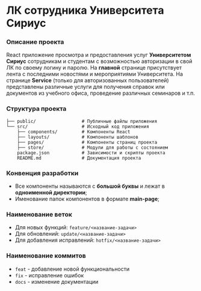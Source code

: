 # ЛК сотрудника Университета Сириус

### Описание проекта
React приложение просмотра и предоставления услуг **Университетом Сириус** сотрудникам и студентам с возможностью авторизации в свой ЛК по своему логину и паролю. На **главной** странице присутствует лента с последними новостями и мероприятиями Университета. На странице **Service** (только для авторизованных пользователей) представлены различные услуги для получения справок или документов из учебного офиса, проведение различных семинаров и т.п.

### Структура проекта
```
├── public/                 # Публичные файлы приложения
└── src/                    # Исходный код приложения
    ├── components/         # Компоненты React
    ├── layouts/            # Компоненты шаблонов
    ├── pages/              # Компоненты страниц проекта
    ├── store/              # Модули для работы с состоянием
    package.json            # Зависимости и скрипты проекта
    README.md               # Документация проекта
```

### Конвенция разработки
- Все компоненты называются с **большой буквы** и лежат в **одноименной директории**;
- Именование папок компонентов в формате **main-page**;

### Наименование веток
- Для новых функций: ``feature/<название-задачи>``
- Для обновлений: ``update/<название-задачи>``
- Для добавления исправлений: ``hotfix/<название-задачи>``

### Наименование коммитов
- `feat` - добавление новой функциональности
- `fix` - исправление ошибок
- `docs` - изменение документации
